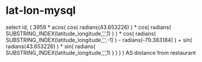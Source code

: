 # lat-lon-mysql


select id, 
       ( 3959 * acos( cos( radians(43.653226) ) 
              * cos( radians( SUBSTRING_INDEX(latitude_longitude,',',1) ) ) 
              * cos( radians( SUBSTRING_INDEX(latitude_longitude,',',-1) ) - radians(-79.383184) ) 
              + sin( radians(43.653226) ) 
              * sin( radians( SUBSTRING_INDEX(latitude_longitude,',',1) ) ) ) ) AS distance 
from restaurant
